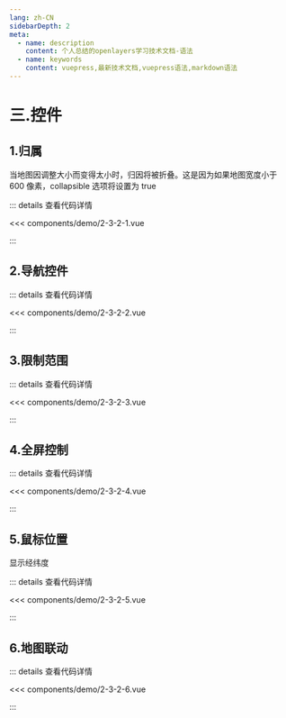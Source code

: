 ```yaml
---
lang: zh-CN
sidebarDepth: 2
meta:
  - name: description
    content: 个人总结的openlayers学习技术文档-语法
  - name: keywords
    content: vuepress,最新技术文档,vuepress语法,markdown语法
---
```


# 三.控件

## 1.归属

当地图因调整大小而变得太小时，归因将被折叠。这是因为如果地图宽度小于 600 像素，collapsible 选项将设置为 true

  <Container url="https://zhoubichuan.com/resume/demo/?type=openlayers&name=2-3-2-1.vue" />

::: details 查看代码详情

<<< components/demo/2-3-2-1.vue

:::

## 2.导航控件

  <Container url="https://zhoubichuan.com/resume/demo/?type=openlayers&name=2-3-2-2.vue" />

::: details 查看代码详情

<<< components/demo/2-3-2-2.vue

:::

## 3.限制范围

  <Container url="https://zhoubichuan.com/resume/demo/?type=openlayers&name=2-3-2-3.vue" />

::: details 查看代码详情

<<< components/demo/2-3-2-3.vue

:::

## 4.全屏控制

  <Container url="https://zhoubichuan.com/resume/demo/?type=openlayers&name=2-3-2-4.vue" />

::: details 查看代码详情

<<< components/demo/2-3-2-4.vue

:::

## 5.鼠标位置

显示经纬度

  <Container url="https://zhoubichuan.com/resume/demo/?type=openlayers&name=2-3-2-5.vue" />

::: details 查看代码详情

<<< components/demo/2-3-2-5.vue

:::

## 6.地图联动

  <Container url="https://zhoubichuan.com/resume/demo/?type=openlayers&name=2-3-2-6.vue" />

::: details 查看代码详情

<<< components/demo/2-3-2-6.vue

:::